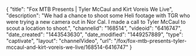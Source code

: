 {
    "title": "Fox MTB Presents | Tyler McCaul and Kirt Voreis We Live",
    "description": "We had a chance to shoot some Heli footage with TGR who were trying a new camera out in Nor Cal. I made a call to Tyler McCaul to scout a location to shoot.",
    "channelid": "168514",
    "videoid": "6416747",
    "date_created": "1443543630",
    "date_modified": "1449257889",
    "type": "captivate",
    "layout": "channelVideo",
    "url": "\/fox\/fox-mtb-presents-tyler-mccaul-and-kirt-voreis-we-live\/168514-6416747"
}